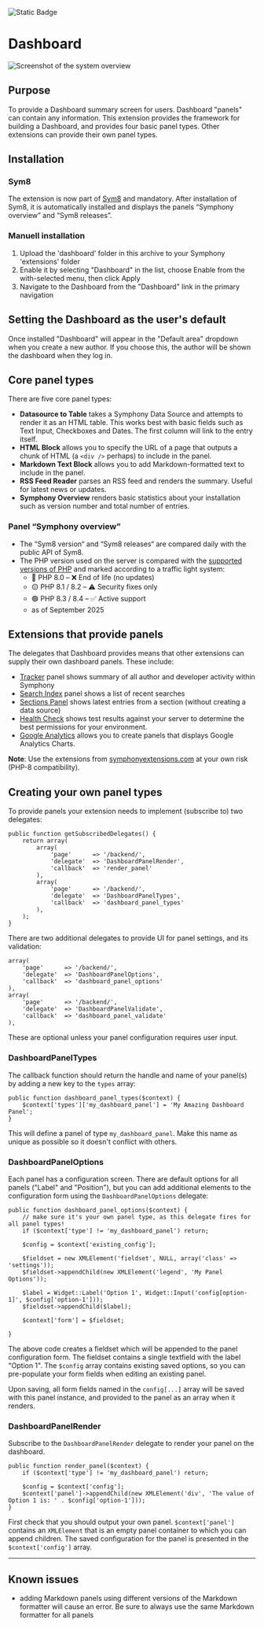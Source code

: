 ![Static Badge](https://img.shields.io/badge/build-passing-brightgreen?style=for-the-badge&logo=php&logoColor=green&label=PHP%208)

# Dashboard

![Screenshot of the system overview](https://sym8.io/app/public/dashboard.gif)

## Purpose
To provide a Dashboard summary screen for users. Dashboard "panels" can contain any information. This extension provides the framework for building a Dashboard, and provides four basic panel types. Other extensions can provide their own panel types.

## Installation

### Sym8

The extension is now part of [Sym8](https://github.com/sym8-io/sym8) and mandatory. After installation of Sym8, it is automatically installed and displays the panels “Symphony overview” and “Sym8 releases”.

### Manuell installation

1. Upload the 'dashboard' folder in this archive to your Symphony 'extensions' folder
2. Enable it by selecting "Dashboard" in the list, choose Enable from the with-selected menu, then click Apply
3. Navigate to the Dashboard from the "Dashboard" link in the primary navigation

## Setting the Dashboard as the user's default

Once installed "Dashboard" will appear in the "Default area" dropdown when you create a new author. If you choose this, the author will be shown the dashboard when they log in.

## Core panel types

There are five core panel types:

- __Datasource to Table__ takes a Symphony Data Source and attempts to render it as an HTML table. This works best with basic fields such as Text Input, Checkboxes and Dates. The first column will link to the entry itself.
- __HTML Block__ allows you to specify the URL of a page that outputs a chunk of HTML (a `<div />` perhaps) to include in the panel.
- __Markdown Text Block__ allows you to add Markdown-formatted text to include in the panel.
- __RSS Feed Reader__ parses an RSS feed and renders the summary. Useful for latest news or updates.
- __Symphony Overview__ renders basic statistics about your installation such as version number and total number of entries.

### Panel “Symphony overview”

- The “Sym8 version“ and “Sym8 releases“ are compared daily with the public API of Sym8.
- The PHP version used on the server is compared with the [supported versions of PHP](https://www.php.net/supported-versions.php) and marked according to a traffic light system:
  - 🔴 PHP 8.0 – ❌ End of life (no updates)
  - 🟡 PHP 8.1 / 8.2 – ⚠️ Security fixes only
  - 🟢 PHP 8.3 / 8.4 – ✅ Active support
  - as of September 2025

## Extensions that provide panels

The delegates that Dashboard provides means that other extensions can supply their own dashboard panels. These include:

- [Tracker](https://symphonyextensions.com/extensions/tracker/) panel shows summary of all author and developer activity within Symphony
- [Search Index](https://symphonyextensions.com/extensions/search_index/) panel shows a list of recent searches
- [Sections Panel](https://symphonyextensions.com/extensions/sections_panel/) shows latest entries from a section (without creating a data source)
- [Health Check](https://symphonyextensions.com/extensions/health_check/) shows test results against your server to determine the best permissions for your environment.
- [Google Analytics](https://symphonyextensions.com/extensions/google_analytics_dashboard/) allows you to create panels that displays Google Analytics Charts.

__Note__: Use the extensions from [symphonyextensions.com](https://symphonyextensions.com) at your own risk (PHP-8 compatibility).

## Creating your own panel types

To provide panels your extension needs to implement (subscribe to) two delegates:

    public function getSubscribedDelegates() {
        return array(
            array(
                'page'		=> '/backend/',
                'delegate'	=> 'DashboardPanelRender',
                'callback'	=> 'render_panel'
            ),
            array(
                'page'		=> '/backend/',
                'delegate'	=> 'DashboardPanelTypes',
                'callback'	=> 'dashboard_panel_types'
            ),
        );
    }

There are two additional delegates to provide UI for panel settings, and its validation:

    array(
        'page'		=> '/backend/',
        'delegate'	=> 'DashboardPanelOptions',
        'callback'	=> 'dashboard_panel_options'
    ),
    array(
        'page'		=> '/backend/',
        'delegate'	=> 'DashboardPanelValidate',
        'callback'	=> 'dashboard_panel_validate'
    ),

These are optional unless your panel configuration requires user input.

### DashboardPanelTypes

The callback function should return the handle and name of your panel(s) by adding a new key to the `types` array:

    public function dashboard_panel_types($context) {
        $context['types']['my_dashboard_panel'] = 'My Amazing Dashboard Panel';
    }

This will define a panel of type `my_dashboard_panel`. Make this name as unique as possible so it doesn't conflict with others.

### DashboardPanelOptions

Each panel has a configuration screen. There are default options for all panels ("Label" and "Position"), but you can add additional elements to the configuration form using the `DashboardPanelOptions` delegate:

    public function dashboard_panel_options($context) {
        // make sure it's your own panel type, as this delegate fires for all panel types!
        if ($context['type'] != 'my_dashboard_panel') return;

        $config = $context['existing_config'];

        $fieldset = new XMLElement('fieldset', NULL, array('class' => 'settings'));
        $fieldset->appendChild(new XMLElement('legend', 'My Panel Options'));

        $label = Widget::Label('Option 1', Widget::Input('config[option-1]', $config['option-1']));
        $fieldset->appendChild($label);

        $context['form'] = $fieldset;

    }

The above code creates a fieldset which will be appended to the panel configuration form. The fieldset contains a single textfield with the label "Option 1". The `$config` array contains existing saved options, so you can pre-populate your form fields when editing an existing panel.

Upon saving, all form fields named in the `config[...]` array will be saved with this panel instance, and provided to the panel as an array when it renders.

### DashboardPanelRender

Subscribe to the `DashboardPanelRender` delegate to render your panel on the dashboard.

    public function render_panel($context) {
        if ($context['type'] != 'my_dashboard_panel') return;

        $config = $context['config'];
        $context['panel']->appendChild(new XMLElement('div', 'The value of Option 1 is: ' . $config['option-1']));
    }

First check that you should output your own panel. `$context['panel']` contains an `XMLElement` that is an empty panel container to which you can append children. The saved configuration for the panel is presented in the `$context['config']` array.

* * *

## Known issues

- adding Markdown panels using different versions of the Markdown formatter will cause an error. Be sure to always use the same Markdown formatter for all panels
